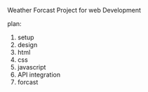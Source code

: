 Weather Forcast Project for web Development

plan: 
1. setup 
2. design 
3. html 
4. css
5. javascript
6. API integration 
7. forcast 
